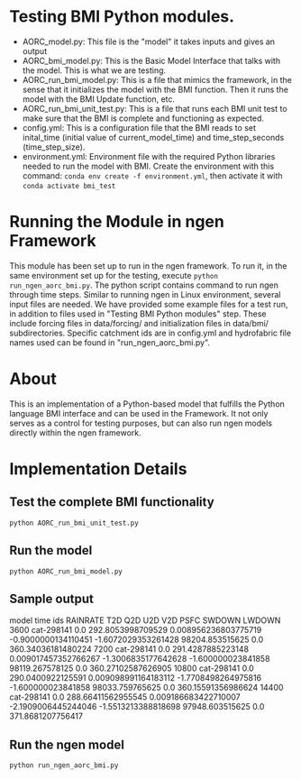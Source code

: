 # Testing BMI Python modules.
 - AORC_model.py: This file is the "model" it takes inputs and gives an output
 - AORC_bmi_model.py: This is the Basic Model Interface that talks with the model. This is what we are testing.
 - AORC_run_bmi_model.py: This is a file that mimics the framework, in the sense that it initializes the model with the BMI function. Then it runs the model with the BMI Update function, etc.
 - AORC_run_bmi_unit_test.py: This is a file that runs each BMI unit test to make sure that the BMI is complete and functioning as expected.
 - config.yml: This is a configuration file that the BMI reads to set inital_time (initial value of current_model_time) and time_step_seconds (time_step_size).
 - environment.yml: Environment file with the required Python libraries needed to run the model with BMI. Create the environment with this command: `conda env create -f environment.yml`, then activate it with `conda activate bmi_test`

# Running the Module in ngen Framework
This module has been set up to run in the ngen framework. To run it, in the same environment set up for the testing, execute `python run_ngen_aorc_bmi.py`. The python script contains command to run ngen through time steps. Similar to running ngen in Linux environment, several input files are needed. We have provided some example files for a test run, in addition to files used in "Testing BMI Python modules" step. These include forcing files in data/forcing/ and initialization files in data/bmi/ subdirectories. Specific catchment ids are in config.yml and hydrofabric file names used can be found in "run_ngen_aorc_bmi.py".

# About
This is an implementation of a Python-based model that fulfills the Python language BMI interface and can be used in the Framework. It not only serves as a control for testing purposes, but can also run ngen models directly within the ngen framework.

# Implementation Details

## Test the complete BMI functionality
`python AORC_run_bmi_unit_test.py`

## Run the model
`python AORC_run_bmi_model.py`

## Sample output
model time ids RAINRATE T2D Q2D U2D V2D PSFC SWDOWN LWDOWN
3600 cat-298141 0.0 292.8053998709529 0.008956236803775719 -0.9000000134110451 -1.6072029353261428 98204.853515625 0.0 360.34036181480224
7200 cat-298141 0.0 291.4287885223148 0.009017457352766267 -1.3006835177642628 -1.600000023841858 98119.267578125 0.0 360.27102587626905
10800 cat-298141 0.0 290.0400922125591 0.009098991164183112 -1.7708498264975816 -1.600000023841858 98033.759765625 0.0 360.15591356986624
14400 cat-298141 0.0 288.66411562955545 0.009186683422710007 -2.1909006445244046 -1.5513213388818698 97948.603515625 0.0 371.8681207756417

## Run the ngen model
`python run_ngen_aorc_bmi.py`
